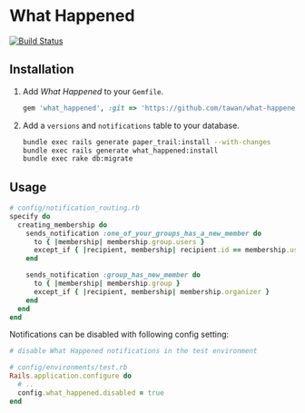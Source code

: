 # What Happened

[![Build Status](https://travis-ci.org/tawan/what-happened.svg?branch=master)](https://travis-ci.org/tawan/what-happened)

## Installation

1. Add *What Happened* to your `Gemfile`.

    ```ruby
    gem 'what_happened', :git => 'https://github.com/tawan/what-happened.git', :branch => 'master'
    ```

1. Add a `versions` and `notifications` table to your database.

    ```bash
    bundle exec rails generate paper_trail:install --with-changes
    bundle exec rails generate what_happened:install
    bundle exec rake db:migrate
    ```

## Usage

```ruby
# config/notification_routing.rb
specify do
  creating_membership do
    sends_notification :one_of_your_groups_has_a_new_member do
      to { |membership| membership.group.users }
      except_if { |recipient, membership| recipient.id == membership.user_id}
    end

    sends_notification :group_has_new_member do
      to { |membership| membership.group }
      except_if { |recipient, membership| membership.organizer }
    end
  end
end
```

Notifications can be disabled with following config setting:

```ruby
# disable What Happened notifications in the test environment

# config/environments/test.rb
Rails.application.configure do
  # ..
  config.what_happened.disabled = true
end
```
